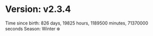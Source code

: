 # Version: v2.3.4
Time since birth: 826 days, 19825 hours, 1189500 minutes, 71370000 seconds
Season: Winter ❄️
